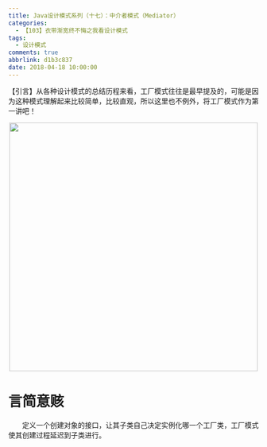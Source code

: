 ```yaml
---
title: Java设计模式系列（十七）：中介者模式（Mediator）
categories:
  - 【103】衣带渐宽终不悔之我看设计模式
tags:
  - 设计模式
comments: true
abbrlink: d1b3c837
date: 2018-04-18 10:00:00
---
```

【引言】从各种设计模式的总结历程来看，工厂模式往往是最早提及的，可能是因为这种模式理解起来比较简单，比较直观，所以这里也不例外，将工厂模式作为第一讲吧！
<div align=center><img src="/img/2018/2018-08-20-17.jpg" width="500"/></div>
<!-- more -->

# 言简意赅
&emsp;&emsp;定义一个创建对象的接口，让其子类自己决定实例化哪一个工厂类，工厂模式使其创建过程延迟到子类进行。